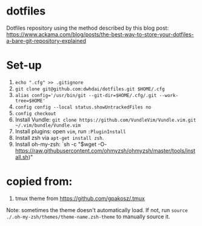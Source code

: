 # dotfiles

Dotfiles repository using the method described by this blog post: https://www.ackama.com/blog/posts/the-best-way-to-store-your-dotfiles-a-bare-git-repository-explained

# Set-up 
1. `echo ".cfg" >> .gitignore`
2. `git clone git@github.com:dwhdai/dotfiles.git $HOME/.cfg`
3. `alias config='/usr/bin/git --git-dir=$HOME/.cfg/.git --work-tree=$HOME'`
4. `config config --local status.showUntrackedFiles no`
5. `config checkout`
6.  Install Vundle: `git clone https://github.com/VundleVim/Vundle.vim.git ~/.vim/bundle/Vundle.vim`
7.  Install plugins: open `vim`, run `:PluginInstall`
8.  Install zsh via `apt-get install zsh`.
9.  Install oh-my-zsh: `sh -c "$wget -O- https://raw.githubusercontent.com/ohmyzsh/ohmyzsh/master/tools/install.sh)"

# copied from:

1. tmux theme from https://github.com/gpakosz/.tmux

Note: sometimes the theme doesn't automatically load. If not, run `source ./.oh-my-zsh/themes/theme-name.zsh-theme` to manually source it.
